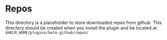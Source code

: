# Repos

This directory is a placeholder to store downloaded repos from github. This directory should be created when you install the plugin and be located at: `$HELM_HOME/plugins/helm-github/repos/`
